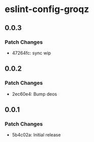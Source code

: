 # eslint-config-groqz

## 0.0.3

### Patch Changes

- 47264fc: sync wip

## 0.0.2

### Patch Changes

- 2ec60e4: Bump deos

## 0.0.1

### Patch Changes

- 5b4c02a: Initial release
